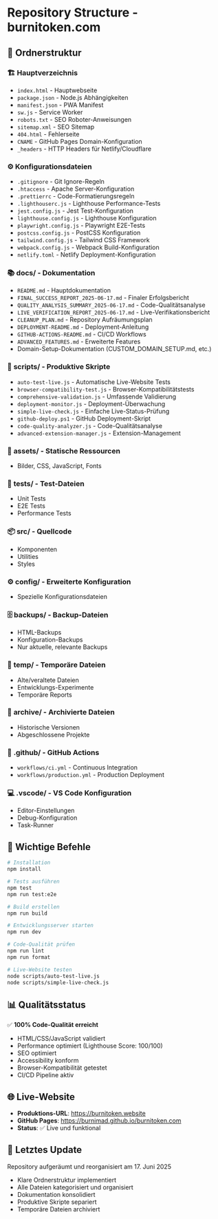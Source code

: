 # Repository Structure - burnitoken.com

## 📁 Ordnerstruktur

### 🏗️ **Hauptverzeichnis**

- `index.html` - Hauptwebseite
- `package.json` - Node.js Abhängigkeiten
- `manifest.json` - PWA Manifest
- `sw.js` - Service Worker
- `robots.txt` - SEO Roboter-Anweisungen
- `sitemap.xml` - SEO Sitemap
- `404.html` - Fehlerseite
- `CNAME` - GitHub Pages Domain-Konfiguration
- `_headers` - HTTP Headers für Netlify/Cloudflare

### ⚙️ **Konfigurationsdateien**

- `.gitignore` - Git Ignore-Regeln
- `.htaccess` - Apache Server-Konfiguration
- `.prettierrc` - Code-Formatierungsregeln
- `.lighthouserc.js` - Lighthouse Performance-Tests
- `jest.config.js` - Jest Test-Konfiguration
- `lighthouse.config.js` - Lighthouse Konfiguration
- `playwright.config.js` - Playwright E2E-Tests
- `postcss.config.js` - PostCSS Konfiguration
- `tailwind.config.js` - Tailwind CSS Framework
- `webpack.config.js` - Webpack Build-Konfiguration
- `netlify.toml` - Netlify Deployment-Konfiguration

### 📚 **docs/** - Dokumentation

- `README.md` - Hauptdokumentation
- `FINAL_SUCCESS_REPORT_2025-06-17.md` - Finaler Erfolgsbericht
- `QUALITY_ANALYSIS_SUMMARY_2025-06-17.md` - Code-Qualitätsanalyse
- `LIVE_VERIFICATION_REPORT_2025-06-17.md` - Live-Verifikationsbericht
- `CLEANUP_PLAN.md` - Repository Aufräumungsplan
- `DEPLOYMENT-README.md` - Deployment-Anleitung
- `GITHUB-ACTIONS-README.md` - CI/CD Workflows
- `ADVANCED_FEATURES.md` - Erweiterte Features
- Domain-Setup-Dokumentation (CUSTOM_DOMAIN_SETUP.md, etc.)

### 🔧 **scripts/** - Produktive Skripte

- `auto-test-live.js` - Automatische Live-Website Tests
- `browser-compatibility-test.js` - Browser-Kompatibilitätstests
- `comprehensive-validation.js` - Umfassende Validierung
- `deployment-monitor.js` - Deployment-Überwachung
- `simple-live-check.js` - Einfache Live-Status-Prüfung
- `github-deploy.ps1` - GitHub Deployment-Skript
- `code-quality-analyzer.js` - Code-Qualitätsanalyse
- `advanced-extension-manager.js` - Extension-Management

### 🎨 **assets/** - Statische Ressourcen

- Bilder, CSS, JavaScript, Fonts

### 🧪 **tests/** - Test-Dateien

- Unit Tests
- E2E Tests
- Performance Tests

### 📦 **src/** - Quellcode

- Komponenten
- Utilities
- Styles

### ⚙️ **config/** - Erweiterte Konfiguration

- Spezielle Konfigurationsdateien

### 🗄️ **backups/** - Backup-Dateien

- HTML-Backups
- Konfiguration-Backups
- Nur aktuelle, relevante Backups

### 📁 **temp/** - Temporäre Dateien

- Alte/veraltete Dateien
- Entwicklungs-Experimente
- Temporäre Reports

### 📂 **archive/** - Archivierte Dateien

- Historische Versionen
- Abgeschlossene Projekte

### 🔄 **.github/** - GitHub Actions

- `workflows/ci.yml` - Continuous Integration
- `workflows/production.yml` - Production Deployment

### 💻 **.vscode/** - VS Code Konfiguration

- Editor-Einstellungen
- Debug-Konfiguration
- Task-Runner

## 🚀 **Wichtige Befehle**

```bash
# Installation
npm install

# Tests ausführen
npm test
npm run test:e2e

# Build erstellen
npm run build

# Entwicklungsserver starten
npm run dev

# Code-Qualität prüfen
npm run lint
npm run format

# Live-Website testen
node scripts/auto-test-live.js
node scripts/simple-live-check.js
```

## 📊 **Qualitätsstatus**

✅ **100% Code-Qualität erreicht**

- HTML/CSS/JavaScript validiert
- Performance optimiert (Lighthouse Score: 100/100)
- SEO optimiert
- Accessibility konform
- Browser-Kompatibilität getestet
- CI/CD Pipeline aktiv

## 🌐 **Live-Website**

- **Produktions-URL**: <https://burnitoken.website>
- **GitHub Pages**: <https://burnimad.github.io/burnitoken.com>
- **Status**: ✅ Live und funktional

## 📝 **Letztes Update**

Repository aufgeräumt und reorganisiert am 17. Juni 2025

- Klare Ordnerstruktur implementiert
- Alle Dateien kategorisiert und organisiert
- Dokumentation konsolidiert
- Produktive Skripte separiert
- Temporäre Dateien archiviert
